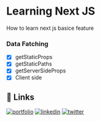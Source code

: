 # Learning Next JS

How to learn next js basice feature

### Data Fatching

- [x] getStaticProps
- [x] getStaticPaths
- [x] getServerSideProps
- [x] Client side

## 🔗 Links

[![portfolio](https://img.shields.io/badge/my_portfolio-000?style=for-the-badge&logo=ko-fi&logoColor=white)](http://ariful-islam66.web.app/)
[![linkedin](https://img.shields.io/badge/linkedin-0A66C2?style=for-the-badge&logo=linkedin&logoColor=white)](https://www.linkedin.com/in/ariful-islam0/)
[![twitter](https://img.shields.io/badge/twitter-1DA1F2?style=for-the-badge&logo=twitter&logoColor=white)](https://twitter.com/ariful4082)

